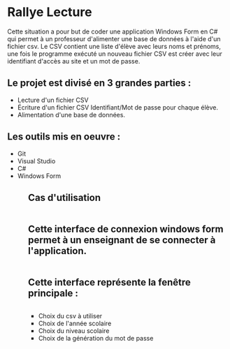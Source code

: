 <h1>Rallye Lecture</h1>
Cette situation a pour but de coder une application Windows Form en C# qui permet à un professeur d'alimenter une base de données à l'aide d'un fichier csv. 
Le CSV contient une liste d'élève avec leurs noms et prénoms, une fois le programme exécuté un nouveau fichier CSV est créer avec leur identifiant d'accès au site et un mot de passe.

<h2>Le projet est divisé en 3 grandes parties :</h2>
<ul>
  <li>Lecture d'un fichier CSV</li>
  <li>Écriture d'un fichier CSV Identifiant/Mot de passe pour chaque élève.</li>
  <li>Alimentation d'une base de données.</li>
</ul>

<h2>Les outils mis en oeuvre :</h2>
<ul>
  <li>Git</li>
  <li>Visual Studio</li>
  <li>C#</li>
  <li>Windows Form</li>
<ul>

<h2>Cas d'utilisation</h2>
<a href="http://zupimages.net/viewer.php?id=19/15/d7m5.png"><img src="https://zupimages.net/up/19/15/d7m5.png" alt="" /></a>

## Cette interface de connexion windows form permet à un enseignant de se connecter à l'application.

<a href="http://zupimages.net/viewer.php?id=19/15/9ery.png"><img src="https://zupimages.net/up/19/15/9ery.png" alt="" /></a><br>

## Cette interface représente la fenêtre principale :

<a href="http://zupimages.net/viewer.php?id=19/15/kx55.png"><img src="https://zupimages.net/up/19/15/kx55.png" alt="" /></a>
<ul>
  <li>Choix du csv à utiliser</li>
  <li>Choix de l'année scolaire</li>
  <li>Choix du niveau scolaire</li>
  <li>Choix de la génération du mot de passe</li>
</ul>

